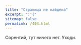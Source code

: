 ```yaml
---
title: "Страница не найдена"
excerpt: ":'("
sitemap: false
permalink: /404.html
---
```


Сорентий, тут ничего нет. Уходи.
